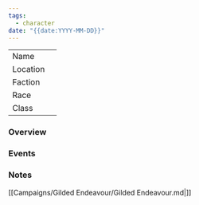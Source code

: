 ```yaml
---
tags:
  - character
date: "{{date:YYYY-MM-DD}}"
---
```



|          |     |
| -------- | --- |
| Name     |     |
| Location |     |
| Faction  |     |
| Race     |     |
| Class    |     |
### Overview



### Events



### Notes




[[Campaigns/Gilded Endeavour/Gilded Endeavour.md|]]